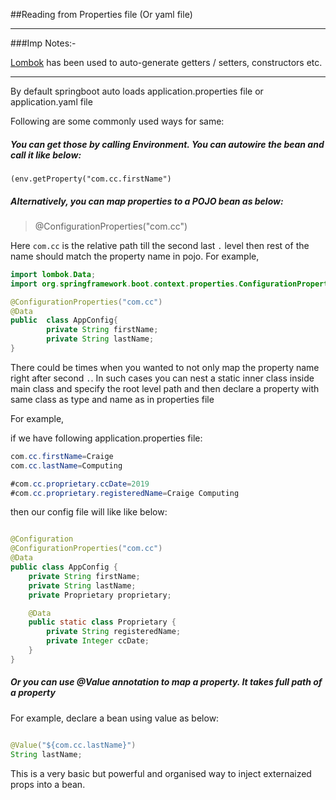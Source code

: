##Reading from Properties file (Or yaml file)

---
###Imp Notes:-

[Lombok](https://projectlombok.org/) has been used to auto-generate getters / setters, constructors etc.

---


By default springboot auto loads application.properties file or application.yaml file

Following are some commonly used ways for same:

##### You can get those by calling Environment. You can autowire the bean and call it like below:

`(env.getProperty("com.cc.firstName")`

##### Alternatively, you can map properties to a POJO bean as below:

>@ConfigurationProperties("com.cc")

Here `com.cc` is the relative path till the second last `.` level then rest of the name should match
the property name in pojo. For example,

```java
import lombok.Data;
import org.springframework.boot.context.properties.ConfigurationProperties;

@ConfigurationProperties("com.cc")
@Data
public  class AppConfig{
        private String firstName;
        private String lastName;
}
```

There could be times when you wanted to not only map the property name right after second `.`.
In such cases you can nest a static inner class inside main class and specify
the root level path and then declare a property with same class as type and name as in properties file

For example,

if we have following application.properties file:

```java
com.cc.firstName=Craige
com.cc.lastName=Computing

#com.cc.proprietary.ccDate=2019
#com.cc.proprietary.registeredName=Craige Computing

```

then our config file will like like below:

```java

@Configuration
@ConfigurationProperties("com.cc")
@Data
public class AppConfig {
    private String firstName;
    private String lastName;
    private Proprietary proprietary;

    @Data
    public static class Proprietary {
        private String registeredName;
        private Integer ccDate;
    }
}

```

##### Or you can use @Value annotation to map a property. It takes full path of  a property

For example, declare a bean using value as below:

```java

@Value("${com.cc.lastName}")
String lastName;
```

This is a very basic but powerful and organised way to inject externaized props into a bean.

